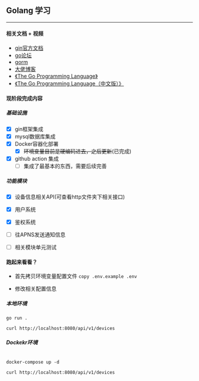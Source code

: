 ## Golang 学习
---
#### 相关文档 + 视频
+ [gin官方文档](https://gin-gonic.com/zh-cn/)
+ [go论坛](https://learnku.com/go)
+ [gorm](https://gorm.io/zh_CN/docs)
+ [大佬博客](https://liwenzhou.com/)
+ [《The Go Programming Language》](http://gopl.io/)
+ [《The Go Programming Language（中文版）》](https://books.studygolang.com/gopl-zh/)


#### 现阶段完成内容
##### 基础设施
- [x] gin框架集成
- [x] mysql数据库集成
- [x] Docker容器化部署
  - [x] ~~环境变量目前是硬编码进去，之后更新~~(已完成)
- [x] github action 集成
  - [ ] 集成了最基本的东西，需要后续完善

##### 功能模块
- [x] 设备信息相关API(可查看http文件夹下相关接口)
- [x] 用户系统
- [x] 鉴权系统
- [ ] 往APNS发送通知信息
- [ ] 相关模块单元测试



#### 跑起来看看？

+ 首先拷贝环境变量配置文件 `copy .env.example .env`

+ 修改相关配置信息

##### 本地环境
```shell
go run .

curl http://localhost:8080/api/v1/devices
```


##### Dockekr环境
```shell

docker-compose up -d

curl http://localhost:8080/api/v1/devices
```
